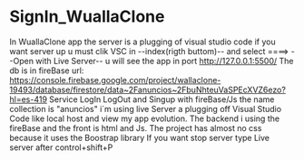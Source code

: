 # SignIn_WuallaClone
In WuallaClone app the server is a plugging of visual studio code if you want server up u must clik VSC in 
--index(rigth buttom)-- and select ====>  --Open with Live Server--
u will see the app in port http://127.0.0.1:5500/<O>
The db is in fireBase url: https://console.firebase.google.com/project/wallaclone-19493/database/firestore/data~2Fanuncios~2FbuNhteuVaSPEcXVZ6ezo?hl=es-419
Service LogIn LogOut and Singup with fireBase/Js the name collection is "anuncios" i´m using live Server a plugging off Visual Studio Code like local host and view my app evolution. The backend i using the fireBase and the front is html and Js.
The project has almost no css because it uses the Boostrap library
If you want stop server type Live server after control+shift+P